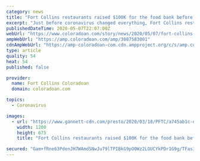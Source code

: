 ```yaml
---
category: news
title: "Fort Collins restaurants raised $100K for the food bank before coronavirus: Now you can help"
excerpt: "Just before coronavirus changed everything, Fort Collins restaurants raised more than $100,000 for residents facing hunger and food insecurity."
publishedDateTime: 2020-05-07T22:07:00Z
webUrl: "https://www.coloradoan.com/story/news/2020/05/07/fort-collins-restaurants-raised-100-k-food-bank-before-coronavirus/3087583001/"
ampWebUrl: "https://amp.coloradoan.com/amp/3087583001"
cdnAmpWebUrl: "https://amp-coloradoan-com.cdn.ampproject.org/c/s/amp.coloradoan.com/amp/3087583001"
type: article
quality: 54
heat: 54
published: false

provider:
  name: Fort Collins Coloradoan
  domain: coloradoan.com

topics:
  - Coronavirus

images:
  - url: "https://www.gannett-cdn.com/presto/2020/03/18/PFTC/a745ab1c-e513-4a59-8046-63fa9b329eea-031820_FoodBank_03_bb.jpg?auto=webp&crop=3299,1856,x0,y0&format=pjpg&width=1200"
    width: 1200
    height: 675
    title: "Fort Collins restaurants raised $100K for the food bank before coronavirus: Now you can help"

secured: "Gam+fRne63PdenJH7WAmd5NwJu79lTPIBkG9pO0Wz2LOUCYkPDr1G9g/TFas3HLvB3FjK+n+pT0U0Gk2SwdyNZ0/A18FYSbxUlKeD57cbVMKjDSX7nRZCyu7Ld/EIeGfbjCE/kaKr61n6oJbWvMK/mjVx4clq4eAyDegd4DmJNp0GzigeB9p2hS+/cXnZAflSEW4EcfhQgqAOEucHXtZP1ZMXh/nMl0ijk9bLmsGtsUbLrWFK6awYwyey1jqxQQaKBlbVSJNJ/u9TixY17bsGuIAuiyPrmi57Nxk1NV01bBNvv4U1/tzyWVJI3tWcsXs;TfDHKpZGvndA/HRI5cUBgw=="
---
```


